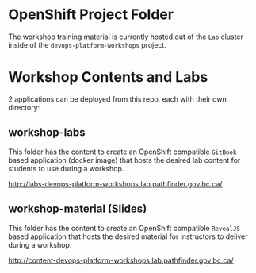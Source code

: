 # OpenShift Project Folder
The workshop training material is currently hosted out of the `Lab` cluster inside of the `devops-platform-workshops` project. 

# Workshop Contents and Labs
2 applications can be deployed from this repo, each with their own directory: 

## workshop-labs
This folder has the content to create an OpenShift compatible `GitBook` based application (docker image) that hosts the desired lab content for students to use during a workshop.

http://labs-devops-platform-workshops.lab.pathfinder.gov.bc.ca/

## workshop-material (Slides)
This folder has the content to create an OpenShift compatible `RevealJS` based application that hosts the desired material for instructors to deliver during a workshop. 

http://content-devops-platform-workshops.lab.pathfinder.gov.bc.ca/
